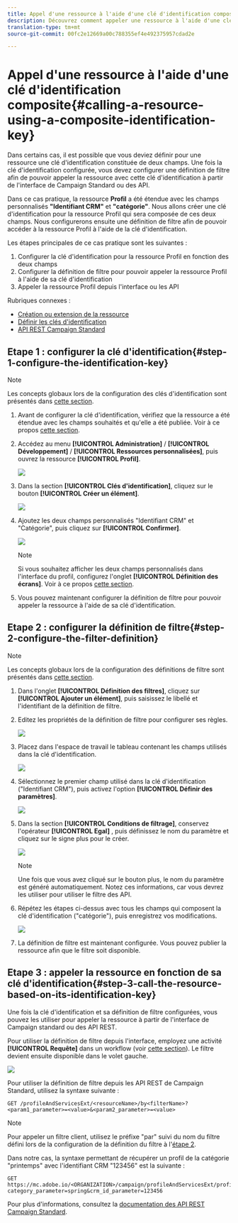 ```yaml
---
title: Appel d'une ressource à l'aide d'une clé d'identification composite
description: Découvrez comment appeler une ressource à l'aide d'une clé d'identification composite.
translation-type: tm+mt
source-git-commit: 00fc2e12669a00c788355ef4e492375957cdad2e

---
```



# Appel d'une ressource à l'aide d'une clé d'identification composite{#calling-a-resource-using-a-composite-identification-key}

Dans certains cas, il est possible que vous deviez définir pour une ressource une clé d'identification constituée de deux champs. Une fois la clé d'identification configurée, vous devez configurer une définition de filtre afin de pouvoir appeler la ressource avec cette clé d'identification à partir de l'interface de Campaign Standard ou des API.

Dans ce cas pratique, la ressource **Profil** a été étendue avec les champs personnalisés **"Identifiant CRM"** et **"catégorie"**. Nous allons créer une clé d'identification pour la ressource Profil qui sera composée de ces deux champs. Nous configurerons ensuite une définition de filtre afin de pouvoir accéder à la ressource Profil à l'aide de la clé d'identification.

Les étapes principales de ce cas pratique sont les suivantes :

1. Configurer la clé d'identification pour la ressource Profil en fonction des deux champs
1. Configurer la définition de filtre pour pouvoir appeler la ressource Profil à l'aide de sa clé d'identification
1. Appeler la ressource Profil depuis l'interface ou les API

Rubriques connexes :

* [Création ou extension de la ressource](../../developing/using/creating-or-extending-the-resource.md)
* [Définir les clés d'identification ](../../developing/using/configuring-the-resource-s-data-structure.md#defining-identification-keys)
* [API REST Campaign Standard](https://final-docs.campaign.adobe.com/doc/standard/en/api/ACS_API.html)

## Etape 1 : configurer la clé d'identification{#step-1-configure-the-identification-key}

>[!NOTE]
> Les concepts globaux lors de la configuration des clés d'identification sont présentés dans [cette section](../../developing/using/configuring-the-resource-s-data-structure.md#defining-identification-keys).

1. Avant de configurer la clé d'identification, vérifiez que la ressource a été étendue avec les champs souhaités et qu'elle a été publiée. Voir à ce propos [cette section](../../developing/using/creating-or-extending-the-resource.md).

1. Accédez au menu **[!UICONTROL Administration]** / **[!UICONTROL Développement]** / **[!UICONTROL Ressources personnalisées]**, puis ouvrez la ressource **[!UICONTROL Profil]**.

   ![](assets/uc_idkey1.png)

1. Dans la section **[!UICONTROL Clés d'identification]**, cliquez sur le bouton **[!UICONTROL Créer un élément]**.

   ![](assets/uc_idkey2.png)

1. Ajoutez les deux champs personnalisés "Identifiant CRM" et "Catégorie", puis cliquez sur **[!UICONTROL Confirmer]**.

   ![](assets/uc_idkey3.png)

   >[!NOTE]
   > Si vous souhaitez afficher les deux champs personnalisés dans l'interface du profil, configurez l'onglet **[!UICONTROL Définition des écrans]**. Voir à ce propos [cette section](../../developing/using/configuring-the-screen-definition.md).

1. Vous pouvez maintenant configurer la définition de filtre pour pouvoir appeler la ressource à l'aide de sa clé d'identification.

## Etape 2 : configurer la définition de filtre{#step-2-configure-the-filter-definition}

>[!NOTE]
> Les concepts globaux lors de la configuration des définitions de filtre sont présentés dans [cette section](../../developing/using/configuring-filter-definition.md).

1. Dans l'onglet **[!UICONTROL Définition des filtres]**, cliquez sur **[!UICONTROL Ajouter un élément]**, puis saisissez le libellé et l'identifiant de la définition de filtre.

1. Editez les propriétés de la définition de filtre pour configurer ses règles.

   ![](assets/uc_idkey4.png)

1. Placez dans l'espace de travail le tableau contenant les champs utilisés dans la clé d'identification.

   ![](assets/uc_idkey5.png)

1. Sélectionnez le premier champ utilisé dans la clé d'identification ("Identifiant CRM"), puis activez l'option **[!UICONTROL Définir des paramètres]**.

   ![](assets/uc_idkey6.png)

1. Dans la section **[!UICONTROL Conditions de filtrage]**, conservez l'opérateur **[!UICONTROL Egal]** , puis définissez le nom du paramètre et cliquez sur le signe plus pour le créer.

   ![](assets/uc_idkey7.png)

   >[!NOTE]
   > Une fois que vous avez cliqué sur le bouton plus, le nom du paramètre est généré automatiquement. Notez ces informations, car vous devrez les utiliser pour utiliser le filtre des API.

1. Répétez les étapes ci-dessus avec tous les champs qui composent la clé d'identification ("catégorie"), puis enregistrez vos modifications.

   ![](assets/uc_idkey8.png)

1. La définition de filtre est maintenant configurée. Vous pouvez publier la ressource afin que le filtre soit disponible.

## Etape 3 : appeler la ressource en fonction de sa clé d'identification{#step-3-call-the-resource-based-on-its-identification-key}

Une fois la clé d'identification et sa définition de filtre configurées, vous pouvez les utiliser pour appeler la ressource à partir de l'interface de Campaign standard ou des API REST.

Pour utiliser la définition de filtre depuis l'interface, employez une activité **[!UICONTROL Requête]** dans un workflow (voir [cette section](../../automating/using/query.md)). Le filtre devient ensuite disponible dans le volet gauche.

![](assets/uc_idkey9.png)

Pour utiliser la définition de filtre depuis les API REST de Campaign Standard, utilisez la syntaxe suivante :

```
GET /profileAndServicesExt/<resourceName>/by<filterName>?<param1_parameter>=<value>&<param2_parameter>=<value>
```

>[!NOTE]
>Pour appeler un filtre client, utilisez le préfixe "par" suivi du nom du filtre défini lors de la configuration de la définition du filtre à l'[étape 2](../../developing/using/uc-calling-resource-id-key.md#step-2-configure-the-filter-definition).

Dans notre cas, la syntaxe permettant de récupérer un profil de la catégorie "printemps" avec l'identifiant CRM "123456" est la suivante :

```
GET https://mc.adobe.io/<ORGANIZATION>/campaign/profileAndServicesExt/profile/byidentification_key?category_parameter=spring&crm_id_parameter=123456
```

Pour plus d'informations, consultez la [documentation des API REST Campaign Standard](https://final-docs.campaign.adobe.com/doc/standard/en/api/ACS_API.html#filtering).
